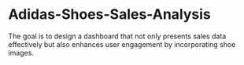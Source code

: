 # Adidas-Shoes-Sales-Analysis
The goal is to design a dashboard that not only presents sales data effectively but also enhances user engagement by incorporating shoe images. 
